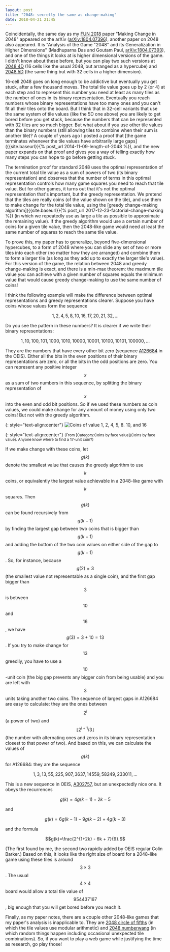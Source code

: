 ```yaml
---
layout: post
title: "2048: secretly the same as change-making"
date: 2018-04-21 21:45
---
```

Coincidentally, the same day as my [FUN 2018](https://sites.google.com/view/fun2018/) paper "Making Change in 2048" appeared on the arXiv ([arXiv:1804.07396](https://arxiv.org/abs/1804.07396)),
another paper on 2048 also appeared. It is "Analysis of the Game "2048" and its Generalization in Higher Dimensions" (Madhuparna Das and Goutam Paul, [arXiv:1804.07393](https://arxiv.org/abs/1804.07393)), and one of the things it looks at is higher dimensional versions of the game. I didn't know about these before, but you can play two such versions at [2048 4D](https://huonw.github.io/2048-4D/) (16 cells like the usual 2048, but arranged as a hypercube) and [2048 5D](https://cesarkawakami.github.io/2048-5D/) (the same thing but with 32 cells in a higher dimension).

16-cell 2048 goes on long enough to be addictive but eventually you get stuck, after a few thousand moves. The total tile value goes up by 2 (or 4) at each step and to represent this number you need at least as many tiles as the number of ones in its binary representation. Eventually you reach numbers whose binary representations have too many ones and you can't fit all their tiles onto the board. But I think that in 32-cell variants that use the same system of tile values (like the 5D one above) you are likely to get bored before you get stuck, because the numbers that can be represented with 32 tiles are so much bigger. But what about if you use other tile values than the binary numbers (still allowing tiles to combine when their sum is another tile)? A couple of years ago I posted a proof that [the game terminates whenever the tile values have arbitrarily large gaps]({{site.baseurl}}{% post_url 2014-11-09-length-of-2048 %}), and the new paper expands on that proof and gives you a way of telling exactly how many steps you can hope to go before getting stuck.

The termination proof for standard 2048 uses the optimal representation of the current total tile value as a sum of powers of two (its binary representation) and observes that the number of terms in this optimal representation controls how many game squares you need to reach that tile value. But for other games, it turns out that it's not the optimal representation that's important, but the greedy representation. We pretend that the tiles are really coins (of the value shown on the tile), and use them to make change for the total tile value, using the [greedy change-making algorithm]({{site.baseurl}}{% post_url 2017-12-23-factorial-change-making %}) (in which we repeatedly use as large a tile as possible to approximate the remaining value). If the greedy algorithm would use a certain number of coins for a given tile value, then the 2048-like game would need at least the same number of squares to reach the same tile value.

To prove this, my paper has to generalize, beyond five-dimensional hypercubes, to a form of 2048 where you can slide any set of two or more tiles into each other (no matter how they are arranged) and combine them to form a larger tile (as long as they add up to exactly the larger tile's value). For this version of the game, the relation between 2048 and greedy change-making is exact, and there is a min-max theorem: the maximum tile value you can achieve with a given number of squares equals the minimum value that would cause greedy change-making to use the same number of coins!

I think the following example will make the difference between optimal representations and greedy representations clearer. Suppose you have coins whose values form the sequence

$$1, 2, 4, 5, 8, 10, 16, 17, 20, 21, 32, \dots$$

Do you see the pattern in these numbers? It is clearer if we write their binary representations:

$$1, 10, 100, 101, 1000, 1010, 10000, 10001, 10100, 10101, 100000, \dots$$

They are the numbers that have every other bit zero (sequence [A126684](http://oeis.org/A126684) in the OEIS). Either all the bits in the even positions of their binary representations are zero, or all the bits in the odd positions are zero. You can represent any positive integer $$x$$ as a sum of two numbers in this sequence, by splitting the binary representation of $$x$$ into the even and odd bit positions. So if we used these numbers as coin values, we could make change for any amount of money using only two coins! But not with the greedy algorithm.

{: style="text-align:center"}
![Coins of value 1, 2, 4, 5, 8. 10, and 16]({{site.baseurl}}/assets/2018/coins-1-2-4-5-8-10-16.png)

{: style="text-align:center"}
<small>(From [Category:Coins by face value](Coins by face value). Anyone know where to find a 17-unit coin?)</small>

If we make change with these coins, let $$g(k)$$ denote the smallest value that causes the greedy algorithm to use $$k$$ coins, or equivalently the largest value achievable in a 2048-like game with $$k$$ squares. Then $$g(k)$$ can be found recursively from $$g(k-1)$$ by finding the largest gap between two coins that is bigger than $$g(k-1)$$ and adding the bottom of the two coin values on either side of the gap to $$g(k-1)$$. So, for instance, because $$g(2)=3$$ (the smallest value not representable as a single coin), and the first gap bigger than $$3$$ is between $$10$$ and $$16$$, we have $$g(3)=3+10=13$$. If you try to make change for $$13$$ greedily, you have to use a $$10$$-unit coin (the big gap prevents any bigger coin from being usable) and you are left with $$3$$ units taking another two coins. The sequence of largest gaps in A126684 are easy to calculate: they are the ones between $$2^i$$ (a power of two) and $$\lfloor 2^{i+1}/3\rfloor$$ (the number with alternating ones and zeros in its binary representation closest to that power of two). And based on this, we can calculate the values of $$g(k)$$ for A126684: they are the sequence

$$1, 3, 13, 55, 225, 907, 3637, 14559, 58249, 233011, \dots$$

This is a new sequence in OEIS, [A302757](http://oeis.org/A302757), but an unexpectedly nice one. It obeys the recurrences

$$g(k)=4g(k-1)+2k-5$$

and

$$g(k)=6g(k-1)-9g(k-2)+4g(k-3)$$

and the formula

$$g(k)=\frac{2^{1+2k} - 6k + 7}{9}.$$

(The first found by me, the second two rapidly added by OEIS regular Colin Barker.) Based on this, it looks like the right size of board for a 2048-like game using these tiles is around $$3\times 3$$. The usual $$4\times 4$$ board would allow a total tile value of $$954437167$$, big enough that you will get bored before you reach it.

Finally, as my paper notes, there are a couple other 2048-like games that my paper's analysis is inapplicable to. They are [2048 circle of fifths](https://calebhugo.com/musical-games-interact-with-sound/2048-circle-of-fifths/) (in which the tile values use modular arithmetic) and [2048 numberwang](https://louh.github.io/2048-numberwang/) (in which random things happen including occasional unexpected tile combinations). So, if you want to play a web game while justifying the time as research, go play those!
